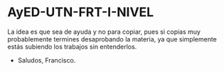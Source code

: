 # AyED-UTN-FRT-I-NIVEL

La idea es que sea de ayuda y no para copiar, 
pues si copias muy probablemente termines
desaprobando la materia, ya que simplemente
estás subiendo los trabajos sin entenderlos.

- Saludos, Francisco.

